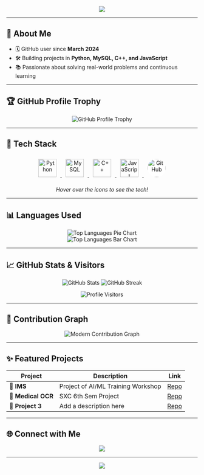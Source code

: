 <p align="center">
  <img src="https://readme-typing-svg.demolab.com?font=Fira+Code&weight=700&size=20&pause=1000&color=F7941D&center=true&vCenter=true&width=440&lines=Hey+there,+I'm+kneeschawl!;Welcome+to+my+GitHub+profile!" />
</p>

---

## 🚀 About Me

- 🗓️ GitHub user since **March 2024**
- 🛠️ Building projects in **Python, MySQL, C++, and JavaScript**
- 📚 Passionate about solving real-world problems and continuous learning

---

## 🏆 GitHub Profile Trophy

<p align="center">
  <img src="https://github-profile-trophy.vercel.app/?username=kneeschawl&theme=radical&row=1&column=7" alt="GitHub Profile Trophy" />
</p>

---

## 🧰 Tech Stack

<p align="center">
  <a href="https://www.python.org/" target="_blank">
    <img src="https://cdn.jsdelivr.net/gh/devicons/devicon/icons/python/python-original.svg" alt="Python" width="48" height="48" style="margin: 10px;"/>
  </a>
  <a href="https://www.mysql.com/" target="_blank">
    <img src="https://cdn.jsdelivr.net/gh/devicons/devicon/icons/mysql/mysql-original.svg" alt="MySQL" width="48" height="48" style="margin: 10px;"/>
  </a>
  <a href="https://isocpp.org/" target="_blank">
    <img src="https://cdn.jsdelivr.net/gh/devicons/devicon/icons/cplusplus/cplusplus-original.svg" alt="C++" width="48" height="48" style="margin: 10px;"/>
  </a>
  <a href="https://developer.mozilla.org/en-US/docs/Web/JavaScript" target="_blank">
    <img src="https://cdn.jsdelivr.net/gh/devicons/devicon/icons/javascript/javascript-original.svg" alt="JavaScript" width="48" height="48" style="margin: 10px;"/>
  </a>
  <a href="https://github.com/" target="_blank">
    <img src="https://cdn.jsdelivr.net/gh/devicons/devicon/icons/github/github-original.svg" alt="GitHub" width="48" height="48" style="margin: 10px; background: white; border-radius: 50%;"/>
  </a>
</p>

<p align="center" style="font-size: 14px;">
  <i>Hover over the icons to see the tech!</i>
</p>

---

## 📊 Languages Used

<p align="center">
  <img src="https://github-readme-stats.vercel.app/api/top-langs/?username=kneeschawl&layout=pie&theme=radical&hide=html,css" alt="Top Languages Pie Chart" />
  <br>
  <img src="https://github-readme-stats.vercel.app/api/top-langs/?username=kneeschawl&layout=compact&theme=radical&hide=html,css" alt="Top Languages Bar Chart" />
</p>

---

## 📈 GitHub Stats & Visitors

<p align="center">
  <img src="https://github-readme-stats.vercel.app/api?username=kneeschawl&show_icons=true&theme=radical&hide_title=true" alt="GitHub Stats" />
  <img src="https://github-readme-streak-stats.herokuapp.com?user=kneeschawl&theme=radical&hide_border=true" alt="GitHub Streak" />
</p>

<p align="center">
  <img src="https://komarev.com/ghpvc/?username=kneeschawl&label=VISITORS+COUNT&color=F7941D&style=for-the-badge" alt="Profile Visitors" />
</p>

---

## 📅 Contribution Graph

<p align="center">
  <img src="https://github-readme-activity-graph.vercel.app/graph?username=kneeschawl&theme=dracula&hide_border=true&area=true" alt="Modern Contribution Graph" />
</p>

<!-- Animated Contribution Snake (optional, requires setup) -->
<!--
<p align="center">
  <picture>
    <source media="(prefers-color-scheme: dark)" srcset="https://raw.githubusercontent.com/kneeschawl/kneeschawl/output/github-contribution-grid-snake-dark.svg" />
    <source media="(prefers-color-scheme: light)" srcset="https://raw.githubusercontent.com/kneeschawl/kneeschawl/output/github-contribution-grid-snake.svg" />
    <img alt="github contribution grid snake animation" src="https://raw.githubusercontent.com/kneeschawl/kneeschawl/output/github-contribution-grid-snake.svg" />
  </picture>
</p>
-->

---

## ✨ Featured Projects

| Project        | Description                            | Link             |
| -------------- | -------------------------------------- | ----------------|
| 🚀 **IMS**       | Project of AI/ML Training Workshop               | [Repo](https://github.com/kneeschawl/Inventory-Management-System) |
| 🎨 **Medical OCR**       | SXC 6th Sem Project              | [Repo](https://github.com/kneeschawl/Medical-Bills-OCR) |
| 🧠 **Project 3**       | Add a description here               | [Repo](https://github.com/kneeschawl) |

---

## 🌐 Connect with Me

<p align="center">
  <a href="https://github.com/kneeschawl"><img src="https://img.shields.io/badge/GitHub-kneeschawl-181717?logo=github&logoColor=white&style=for-the-badge" /></a>
</p>

---

<p align="center">
  <img src="https://capsule-render.vercel.app/api?type=waving&color=gradient&height=100&section=footer"/>
</p>
